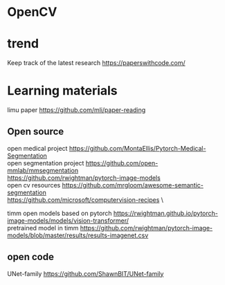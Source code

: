 # OpenCV

# trend
Keep track of the latest research https://paperswithcode.com/

# Learning materials
limu paper https://github.com/mli/paper-reading

## Open source
open medical project https://github.com/MontaEllis/Pytorch-Medical-Segmentation \
open segmentation project https://github.com/open-mmlab/mmsegmentation  \
https://github.com/rwightman/pytorch-image-models \
open cv resources https://github.com/mrgloom/awesome-semantic-segmentation \
https://github.com/microsoft/computervision-recipes \

timm open models based on pytorch https://rwightman.github.io/pytorch-image-models/models/vision-transformer/ \
pretrained model in timm https://github.com/rwightman/pytorch-image-models/blob/master/results/results-imagenet.csv
## open code
UNet-family https://github.com/ShawnBIT/UNet-family

